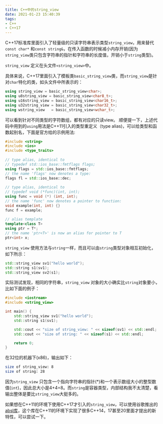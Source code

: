 ```yaml
---
title: C++中的string_view
date: 2021-01-23 15:40:39
tags:
- C++
- C++17
---
```


C++17标准库里面引入了轻量级的只读字符串表示类型`string_view`，用来替代`const char*` 和`const string&`，在传入函数的时候减小内存开销(因为`string_view`类只包含字符串的指针和字符串的长度值，开销小于`string`类型)。
<!--more-->

`string_view` 定义在头文件`<string_view>`中。

具体来说，C++17里面引入了模板类`basic_string_view`类，而`string_view`是针对`char`特化的类，如头文件中所表示的：
```cpp
using string_view = basic_string_view<char>;
using u8string_view = basic_string_view<char8_t>;
using u16string_view = basic_string_view<char16_t>;
using u32string_view = basic_string_view<char32_t>;
using wstring_view   = basic_string_view<wchar_t>;
```
可以看到针对不同类型的字符数组，都有对应的只读view。
顺便提一下，上述代码中用到的`using`用法是C++11引入的类型重定义（type alias)，可以给类型和函数起别名，下面是官方给的示例用法:
```cpp
#include <string>
#include <ios>
#include <type_traits>
 
// type alias, identical to
// typedef std::ios_base::fmtflags flags;
using flags = std::ios_base::fmtflags;
// the name 'flags' now denotes a type:
flags fl = std::ios_base::dec;
 
// type alias, identical to
// typedef void (*func)(int, int);
using func = void (*) (int, int);
// the name 'func' now denotes a pointer to function:
void example(int, int) {}
func f = example;
 
// alias template
template<class T>
using ptr = T*; 
// the name 'ptr<T>' is now an alias for pointer to T
ptr<int> x;
```

`string_view` 使用方法与`string`一样，而且可以由`string`类型对象相互初始化，如下所示：
```cpp
std::string_view sv1("hello world");
std::string s1(sv1);
std::string_view sv2(s1);
```

实际测试发现，相同的字符串，`string_view` 对象的大小确实比`string`对象要小，比如下面的例子：
```cpp
#include <iostream>
#include <string_view>

int main() {
	std::string_view sv1("hello world");
	std::string s1(sv1);

	std::cout << "size of string_view: " << sizeof(sv1) << std::endl;
	std::cout << "size of string: " << sizeof(s1) << std::endl;

	return 0;
}
```
在32位的机器下(x86)，输出如下：
```bash
size of string_view: 8
size of string: 28
```
因为`string_view` 只包含一个指向字符串的指针(*)和一个表示数组大小的整型数值(`int`)，因此总大小是4+4=8。而`string`是容器类型，内部结构我不太清楚，看输出整体是要比`string_view`大挺多的。

如果想在C++11的环境下使用C++17才引入的`string_view`，可以使用谷歌推出的[absl库](https://github.com/abseil/abseil-cpp)，这个库在C++11的环境下实现了很多C++14，17甚至20里面才提出的新特性，可以尝试一下。